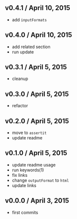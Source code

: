 

## v0.4.1 / April 10, 2015
- add `inputFormats`

## v0.4.0 / April 10, 2015
- add related section
- run update

## v0.3.1 / April 5, 2015
- cleanup

## v0.3.0 / April 5, 2015
- refactor

## v0.2.0 / April 5, 2015
- move to `assertit`
- update readme

## v0.1.0 / April 5, 2015
- update readme usage
- run keywords(1)
- fix links
- change `outputFormat` to `html`
- update links

## v0.0.0 / April 3, 2015
- first commits